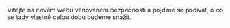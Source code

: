 <!-- dcterms:identifier = aspnetcz#373 -->
<!-- dcterms:title = Securitas, res publica - vítejte -->
<!-- dcterms:abstract = Vítejte na novém webu věnovaném bezpečnosti a pojďme se podívat, o co se tady vlastně celou dobu budeme snažit. -->
<!-- np9:categoryId = 2 -->
<!-- x4w:category = Bezpečnost -->
<!-- np9:authorId = 1 -->
<!-- np9:authorEmail = michal.valasek@altairis.cz -->
<!-- dcterms:creator = Michal Altair Valášek -->
<!-- dcterms:created = 2012-03-13T20:47:34.733+01:00 -->
<!-- dcterms:dateAccepted = 2012-02-28T00:00:00+01:00 -->
<!-- x4w:alternateUrl = http://www.secpublica.cz/articles/1-securitas-res-publica-vitejte -->
<!-- x4w:pictureWidth = 150 -->
<!-- x4w:pictureHeight = 150 -->
<!-- x4w:pictureUrl = /perex-pictures/20120228-securitas-res-publica-vitejte.png -->

Vítejte na novém webu věnovaném bezpečnosti a pojďme se podívat, o co se tady vlastně celou dobu budeme snažit.